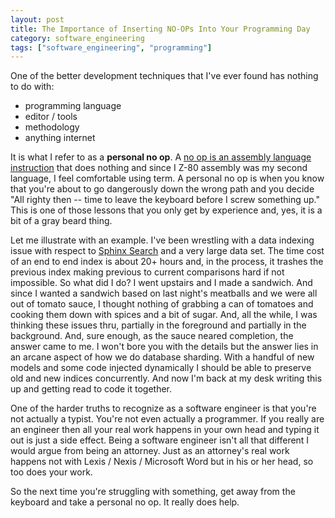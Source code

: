 ```yaml
---
layout: post
title: The Importance of Inserting NO-OPs Into Your Programming Day
category: software_engineering
tags: ["software_engineering", "programming"]
---
```

One of the better development techniques that I've ever found has nothing to do with:

* programming language
* editor / tools
* methodology
* anything internet

It is what I refer to as a **personal no op**.  A [no op is an assembly language instruction](https://en.wikipedia.org/wiki/NOP) that does nothing and since I Z-80 assembly was my second language, I feel comfortable using term.  A personal no op is when you know that you're about to go dangerously down the wrong path and you decide "All righty then -- time to leave the keyboard before I screw something up."  This is one of those lessons that you only get by experience and, yes, it is a bit of a gray beard thing.

Let me illustrate with an example.  I've been wrestling with a data indexing issue with respect to [Sphinx Search](http://www.sphinxsearch.com) and a very large data set.  The time cost of an end to end index is about 20+ hours and, in the process, it trashes the previous index making previous to current comparisons hard if not impossible.  So what did I do?  I went upstairs and I made a sandwich.  And since I wanted a sandwich based on last night's meatballs and we were all out of tomato sauce, I thought nothing of grabbing a can of tomatoes and cooking them down with spices and a bit of sugar.  And, all the while, I was thinking these issues thru, partially in the foreground and partially in the background.  And, sure enough, as the sauce neared completion, the answer came to me.  I won't bore you with the details but the answer lies in an arcane aspect of how we do database sharding.  With a handful of new models and some code injected dynamically I should be able to preserve old and new indices concurrently.  And now I'm back at my desk writing this up and getting read to code it together.

One of the harder truths to recognize as a software engineer is that you're not actually a typist.  You're not even actually a programmer.  If you really are an engineer then all your real work happens in your own head and typing it out is just a side effect.  Being a software engineer isn't all that different I would argue from being an attorney.  Just as an attorney's real work happens not with Lexis / Nexis / Microsoft Word but in his or her head, so too does your work.  

So the next time you're struggling with something, get away from the keyboard and take a personal no op.  It really does help.
